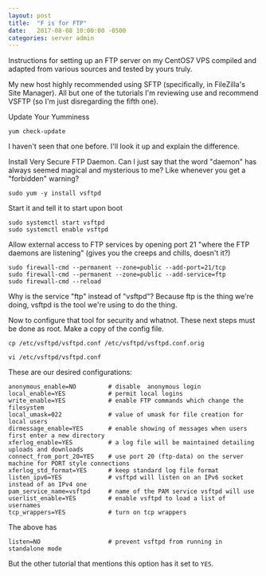 ```yaml
---
layout: post
title:  "F is for FTP"
date:   2017-08-08 10:00:00 -0500
categories: server admin
---
```

Instructions for setting up an FTP server on my CentOS7 VPS compiled and adapted from various sources and tested by yours truly. 

My new host highly recommended using SFTP (specifically, in FileZilla's Site Manager). All but one of the tutorials I'm reviewing use and recommend VSFTP (so I'm just disregarding the fifth one).

Update Your Yumminess

`yum check-update`

I haven't seen that one before. I'll look it up and explain the difference.

Install Very Secure FTP Daemon. Can I just say that the word "daemon" has always seemed magical and mysterious to me? Like whenever you get a "forbidden" warning?

`sudo yum -y install vsftpd`

Start it and tell it to start upon boot

    sudo systemctl start vsftpd
    sudo systemctl enable vsftpd

Allow external access to FTP services by opening port 21 "where the FTP daemons are listening" (gives you the creeps and chills, doesn't it?)

    sudo firewall-cmd --permanent --zone=public --add-port=21/tcp
    sudo firewall-cmd --permanent --zone=public --add-service=ftp
    sudo firewall-cmd --reload

Why is the service "ftp" instead of "vsftpd"? Because ftp is the thing we're doing, vsftpd is the tool we're using to do the thing.

Now to configure that tool for security and whatnot. These next steps must be done as root. Make a copy of the config file.

`cp /etc/vsftpd/vsftpd.conf /etc/vsftpd/vsftpd.conf.orig`

`vi /etc/vsftpd/vsftpd.conf`

These are our desired configurations:

	anonymous_enable=NO         # disable  anonymous login
	local_enable=YES			# permit local logins
	write_enable=YES			# enable FTP commands which change the filesystem
	local_umask=022		        # value of umask for file creation for local users
	dirmessage_enable=YES	    # enable showing of messages when users first enter a new directory
	xferlog_enable=YES			# a log file will be maintained detailing uploads and downloads
	connect_from_port_20=YES    # use port 20 (ftp-data) on the server machine for PORT style connections
	xferlog_std_format=YES      # keep standard log file format
	listen_ipv6=YES		        # vsftpd will listen on an IPv6 socket instead of an IPv4 one
	pam_service_name=vsftpd     # name of the PAM service vsftpd will use
	userlist_enable=YES  	    # enable vsftpd to load a list of usernames
	tcp_wrappers=YES  			# turn on tcp wrappers

The above has

	listen=NO   				# prevent vsftpd from running in standalone mode

But the other tutorial that mentions this option has it set to `YES`. 